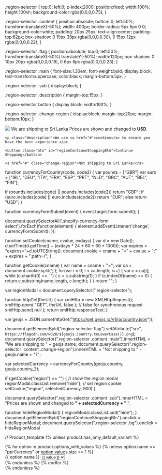 <!-- theme.css -->

.region-selector
{
  top:0;
  left:0;
  z-index:2000;
  position:fixed;
  width:100%;
  height:100vh;
  background-color:rgba(0,0,0,0.75);
}

.region-selector .content 
{
  position:absolute;
  bottom:0;
  left:50%;
  transform:translateX(-50%);
  width: 400px;
  border-radius: 5px 5px 0 0;
  background-color:white;
  padding: 20px 25px;
  text-align:center;
  padding-top:62px;
  box-shadow: 0 19px 38px rgba(0,0,0,0.30), 0 15px 12px rgba(0,0,0,0.22);
}

.region-selector .flag
{
  position:absolute;
  top:0;
  left:50%;
  transform:translateX(-50%) translateY(-50%);
  width:120px;
  box-shadow: 0 10px 20px rgba(0,0,0,0.19), 0 6px 6px rgba(0,0,0,0.23);
}

.region-selector .main
{
  font-size:1.30em;
  font-weight:bold;
  display:block;
  text-transform:uppercase;
  color:black;
  margin-bottom:5px;
}

.region-selector .sub
{
	display:block;
}

.region-selector .description 
{
	margin-top:15px;
}

.region-selector button
{
  display:block;
  width:100%;
}

.region-selector .change-region
{
  display:block;
  margin-top:20px;
  margin-bottom:10px;
}

<!-- theme.liquid -->

<div class="region-selector">
  <div class="content">
    <img src="https://www.beautybay.com/assets/core/images/flags/lk.png" class="flag" />
    <span class="main">We are shipping to Sri Lanka</span>
    <span class="sub">Prices are shown and changed to <strong>USD</strong>.</span>
    
    <p class="description">We use <a href="#">cookies</a> to ensure you have the best experience.</p>
    
    <button class="btn" id="regionContinueShoppingBtn">Continue Shopping</button>
    
    <a href="#" class="change-region">Not shipping to Sri Lanka?</a>
  </div>
</div>

<!-- theme.js -->

function currencyForCountry(code, code2) 
{
  var pounds = ["GBR"]
  var euro = ["IRL", "DEU", "ITA", "FRA", "ESP", "PRT", "NLD", "GRC", "AUT", "BEL", "FIN"];
  
  if (pounds.includes(code) || pounds.includes(code2))
    return "GBP";
  if (euro.includes(code) || euro.includes(code2))
    return "EUR";
  else return "USD";
}

function currencyFormSubmit(event) {
  event.target.form.submit();
}

document.querySelectorAll('.shopify-currency-form select').forEach(function(element) {
  element.addEventListener('change', currencyFormSubmit);
});

function setCookie(cname, cvalue, exdays) {
  var d = new Date();
  d.setTime(d.getTime() + (exdays * 24 * 60 * 60 * 1000));
  var expires = "expires="+d.toUTCString();
  document.cookie = cname + "=" + cvalue + ";" + expires + ";path=/";
}

function getCookie(cname) {
  var name = cname + "=";
  var ca = document.cookie.split(';');
  for(var i = 0; i < ca.length; i++) {
    var c = ca[i];
    while (c.charAt(0) == ' ') {
      c = c.substring(1);
    }
    if (c.indexOf(name) == 0) {
      return c.substring(name.length, c.length);
    }
  }
  return "";
}

var regionModal = document.querySelector(".region-selector");

function httpGet(theUrl)
{
    var xmlHttp = new XMLHttpRequest();
    xmlHttp.open( "GET", theUrl, false ); // false for synchronous request
    xmlHttp.send( null );
    return xmlHttp.responseText;
}

var geojs = JSON.parse(httpGet("https://get.geojs.io/v1/ip/country.json"));

document.getElementById("region-selector-flag").setAttribute("src", `https://flagcdn.com/w320/${geojs.country.toLowerCase()}.png`);
document.querySelector(".region-selector .content .main").innerHTML = "We are shipping to " + geojs.name;
document.querySelector(".region-selector .content .change-region").innerHTML = "Not shipping to " + geojs.name + "?";

var selectedCurrency = currencyForCountry(geojs.country, geojs.country_3);


if (getCookie("region") == "") {
  // show the region modal 
  regionModal.classList.remove("hide");
  // set region cookie
  setCookie("region", selectedCurrency, 900)
}

document.querySelector(".region-selector .content .sub").innerHTML = "Prices are shown and changed to <strong>" + selectedCurrency + "</strong>.";

function hideRegionModal() {
 regionModal.classList.add("hide");
}
document.getElementById("regionContinueShoppingBtn").onclick = hideRegionModal;
document.querySelector(".region-selector .bg").onclick = hideRegionModal


// Product_template
{% unless product.has_only_default_variant %}
  <div class="product-form__controls-group">
    {% for option in product.options_with_values %}
      {% unless option.name == "pprCurrency" or option.values.size == 1 %}
      <div class="selector-wrapper js product-form__item">
        <label for="SingleOptionSelector-{{ forloop.index0 }}">
          {{ option.name }}
        </label>
        <select class="single-option-selector single-option-selector-{{ section.id }} product-form__input"
          id="SingleOptionSelector-{{ forloop.index0 }}"
          data-index="option{{ forloop.index }}"
        >
          {% for value in option.values %}
            <option value="{{ value | escape }}"{% if option.selected_value == value %} selected="selected"{% endif %}>{{ value }}</option>
          {% endfor %}
        </select>
      </div>
      {% endunless %}
    {% endfor %}
  </div>
{% endunless %}